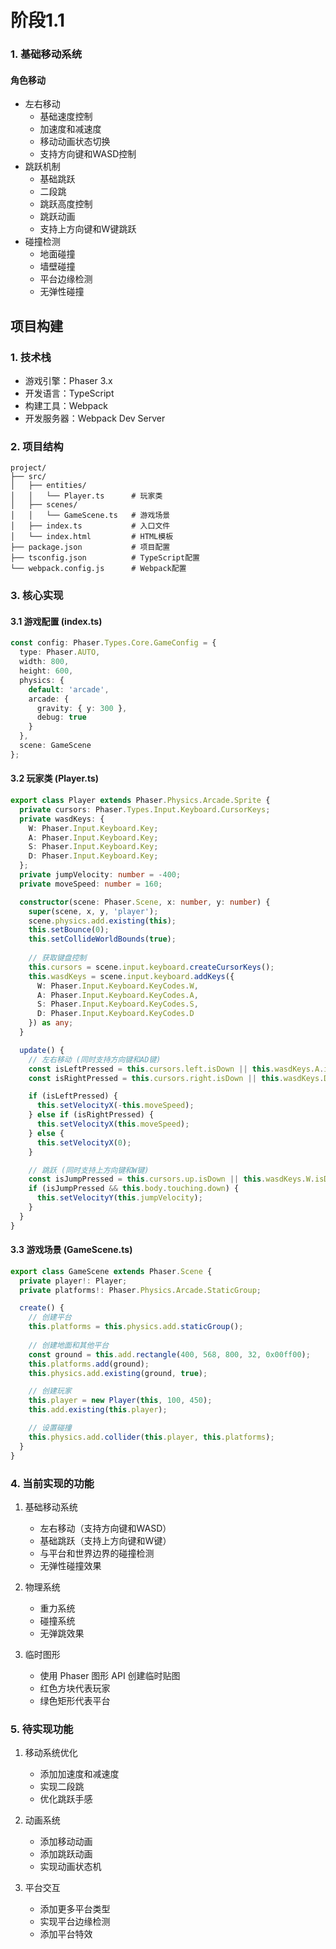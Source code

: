 # 阶段1.1


### 1. 基础移动系统
#### 角色移动
- 左右移动
  - 基础速度控制
  - 加速度和减速度
  - 移动动画状态切换
  - 支持方向键和WASD控制
- 跳跃机制
  - 基础跳跃
  - 二段跳
  - 跳跃高度控制
  - 跳跃动画
  - 支持上方向键和W键跳跃
- 碰撞检测
  - 地面碰撞
  - 墙壁碰撞
  - 平台边缘检测
  - 无弹性碰撞

## 项目构建

### 1. 技术栈
- 游戏引擎：Phaser 3.x
- 开发语言：TypeScript
- 构建工具：Webpack
- 开发服务器：Webpack Dev Server

### 2. 项目结构
```
project/
├── src/
│   ├── entities/
│   │   └── Player.ts      # 玩家类
│   ├── scenes/
│   │   └── GameScene.ts   # 游戏场景
│   ├── index.ts           # 入口文件
│   └── index.html         # HTML模板
├── package.json           # 项目配置
├── tsconfig.json          # TypeScript配置
└── webpack.config.js      # Webpack配置
```

### 3. 核心实现

#### 3.1 游戏配置 (index.ts)
```typescript
const config: Phaser.Types.Core.GameConfig = {
  type: Phaser.AUTO,
  width: 800,
  height: 600,
  physics: {
    default: 'arcade',
    arcade: {
      gravity: { y: 300 },
      debug: true
    }
  },
  scene: GameScene
};
```

#### 3.2 玩家类 (Player.ts)
```typescript
export class Player extends Phaser.Physics.Arcade.Sprite {
  private cursors: Phaser.Types.Input.Keyboard.CursorKeys;
  private wasdKeys: {
    W: Phaser.Input.Keyboard.Key;
    A: Phaser.Input.Keyboard.Key;
    S: Phaser.Input.Keyboard.Key;
    D: Phaser.Input.Keyboard.Key;
  };
  private jumpVelocity: number = -400;
  private moveSpeed: number = 160;

  constructor(scene: Phaser.Scene, x: number, y: number) {
    super(scene, x, y, 'player');
    scene.physics.add.existing(this);
    this.setBounce(0);
    this.setCollideWorldBounds(true);
    
    // 获取键盘控制
    this.cursors = scene.input.keyboard.createCursorKeys();
    this.wasdKeys = scene.input.keyboard.addKeys({
      W: Phaser.Input.Keyboard.KeyCodes.W,
      A: Phaser.Input.Keyboard.KeyCodes.A,
      S: Phaser.Input.Keyboard.KeyCodes.S,
      D: Phaser.Input.Keyboard.KeyCodes.D
    }) as any;
  }

  update() {
    // 左右移动 (同时支持方向键和AD键)
    const isLeftPressed = this.cursors.left.isDown || this.wasdKeys.A.isDown;
    const isRightPressed = this.cursors.right.isDown || this.wasdKeys.D.isDown;

    if (isLeftPressed) {
      this.setVelocityX(-this.moveSpeed);
    } else if (isRightPressed) {
      this.setVelocityX(this.moveSpeed);
    } else {
      this.setVelocityX(0);
    }

    // 跳跃 (同时支持上方向键和W键)
    const isJumpPressed = this.cursors.up.isDown || this.wasdKeys.W.isDown;
    if (isJumpPressed && this.body.touching.down) {
      this.setVelocityY(this.jumpVelocity);
    }
  }
}
```

#### 3.3 游戏场景 (GameScene.ts)
```typescript
export class GameScene extends Phaser.Scene {
  private player!: Player;
  private platforms!: Phaser.Physics.Arcade.StaticGroup;

  create() {
    // 创建平台
    this.platforms = this.physics.add.staticGroup();
    
    // 创建地面和其他平台
    const ground = this.add.rectangle(400, 568, 800, 32, 0x00ff00);
    this.platforms.add(ground);
    this.physics.add.existing(ground, true);

    // 创建玩家
    this.player = new Player(this, 100, 450);
    this.add.existing(this.player);

    // 设置碰撞
    this.physics.add.collider(this.player, this.platforms);
  }
}
```

### 4. 当前实现的功能
1. 基础移动系统
   - 左右移动（支持方向键和WASD）
   - 基础跳跃（支持上方向键和W键）
   - 与平台和世界边界的碰撞检测
   - 无弹性碰撞效果

2. 物理系统
   - 重力系统
   - 碰撞系统
   - 无弹跳效果

3. 临时图形
   - 使用 Phaser 图形 API 创建临时贴图
   - 红色方块代表玩家
   - 绿色矩形代表平台

### 5. 待实现功能
1. 移动系统优化
   - 添加加速度和减速度
   - 实现二段跳
   - 优化跳跃手感

2. 动画系统
   - 添加移动动画
   - 添加跳跃动画
   - 实现动画状态机

3. 平台交互
   - 添加更多平台类型
   - 实现平台边缘检测
   - 添加平台特效
  
